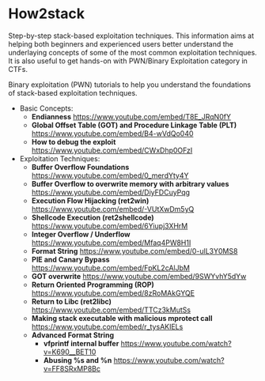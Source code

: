 # How2stack
Step-by-step stack-based exploitation techniques. This information aims at helping both beginners and experienced users better understand the underlaying concepts of some of the most common exploitation techniques. It is also useful to get hands-on with PWN/Binary Exploitation category in CTFs.

Binary exploitation (PWN) tutorials to help you understand the foundations of stack-based exploitation techniques.

* Basic Concepts:
	* **Endianness** https://www.youtube.com/embed/T8E_JRqN0fY
	* **Global Offset Table (GOT) and Procedure Linkage Table (PLT)** https://www.youtube.com/embed/B4-wVdQo040
	* **How to debug the exploit** https://www.youtube.com/embed/CWxDhp0OFzI
* Exploitation Techniques:
	* **Buffer Overflow Foundations** https://www.youtube.com/embed/0_merdYty4Y
	* **Buffer Overflow to overwrite memory with arbitrary values** https://www.youtube.com/embed/DiyFDCuyPqg
	* **Execution Flow Hijacking (ret2win)** https://www.youtube.com/embed/-VUtXwDm5yQ
	* **Shellcode Execution (ret2shellcode)** https://www.youtube.com/embed/6Yiupj3XHrM
	* **Integer Overflow / Underflow** https://www.youtube.com/embed/Mfaq4PW8H1I
	* **Format String** https://www.youtube.com/embed/0-ulL3Y0MS8
	* **PIE and Canary Bypass** https://www.youtube.com/embed/FpKL2cAlJbM
	* **GOT overwrite** https://www.youtube.com/embed/9SWYvhY5dYw
	* **Return Oriented Programming (ROP)** https://www.youtube.com/embed/8zRoMAkGYQE
	* **Return to Libc (ret2libc)** https://www.youtube.com/embed/TTCz3kMutSs
	* **Making stack executable with malicious mprotect call** https://www.youtube.com/embed/r_tysAKIELs
	* **Advanced Format String**
		* **vfprintf internal buffer** https://www.youtube.com/watch?v=K690__BET10
		* **Abusing %s and %n** https://www.youtube.com/watch?v=FF8SRxMP8Bc